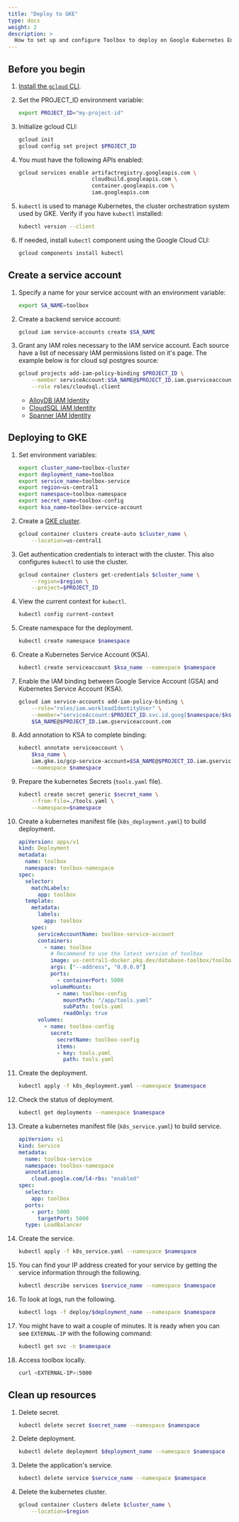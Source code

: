 ```yaml
---
title: "Deploy to GKE"
type: docs
weight: 2
description: >
  How to set up and configure Toolbox to deploy on Google Kubernetes Engine (GKE).
---
```



## Before you begin

1. [Install the `gcloud` CLI](https://cloud.google.com/sdk/docs/install).

1. Set the PROJECT_ID environment variable:

    ```bash
    export PROJECT_ID="my-project-id"
    ```

1. Initialize gcloud CLI:

    ```bash
    gcloud init
    gcloud config set project $PROJECT_ID
    ```

1. You must have the following APIs enabled:

    ```bash
    gcloud services enable artifactregistry.googleapis.com \
                           cloudbuild.googleapis.com \
                           container.googleapis.com \
                           iam.googleapis.com
    ```

1. `kubectl` is used to manage Kubernetes, the cluster orchestration system used
   by GKE. Verify if you have `kubectl` installed:

    ```bash
    kubectl version --client
    ```
   

1. If needed, install `kubectl` component using the Google Cloud CLI:

   ```bash
   gcloud components install kubectl
   ```

## Create a service account

1. Specify a name for your service account with an environment variable:

    ```bash
    export SA_NAME=toolbox
    ```

1. Create a backend service account:

    ```bash
    gcloud iam service-accounts create $SA_NAME
    ```

1.  Grant any IAM roles necessary to the IAM service account. Each source have a
    list of necessary IAM permissions listed on it's page. The example below is
    for cloud sql postgres source:

    ```bash
    gcloud projects add-iam-policy-binding $PROJECT_ID \
        --member serviceAccount:$SA_NAME@$PROJECT_ID.iam.gserviceaccount.com \
        --role roles/cloudsql.client
    ```

    - [AlloyDB IAM Identity](../resources/sources/alloydb-pg.md#iam-permissions)
    - [CloudSQL IAM Identity](../resources/sources/cloud-sql-pg.md#iam-permissions)
    - [Spanner IAM Identity](../resources/sources/spanner.md#iam-permissions)

## Deploying to GKE

1. Set environment variables:

    ```bash
    export cluster_name=toolbox-cluster
    export deployment_name=toolbox
    export service_name=toolbox-service
    export region=us-central1
    export namespace=toolbox-namespace
    export secret_name=toolbox-config
    export ksa_name=toolbox-service-account
    ```

1. Create a [GKE cluster](https://cloud.google.com/kubernetes-engine/docs/concepts/cluster-architecture).

    ```bash
    gcloud container clusters create-auto $cluster_name \
        --location=us-central1 
    ```

1. Get authentication credentials to interact with the cluster. This also
   configures `kubectl` to use the cluster.

    ```bash
    gcloud container clusters get-credentials $cluster_name \
        --region=$region \
        --project=$PROJECT_ID
    ```

1. View the current context for `kubectl`.

    ```bash
    kubectl config current-context
    ```

1. Create namespace for the deployment.

    ```bash
    kubectl create namespace $namespace
    ```

1. Create a Kubernetes Service Account (KSA).

    ```bash
    kubectl create serviceaccount $ksa_name --namespace $namespace
    ```

1. Enable the IAM binding between Google Service Account (GSA) and Kubernetes
   Service Account (KSA).

    ```bash
    gcloud iam service-accounts add-iam-policy-binding \
        --role="roles/iam.workloadIdentityUser" \
        --member="serviceAccount:$PROJECT_ID.svc.id.goog[$namespace/$ksa_name]" \
        $SA_NAME@$PROJECT_ID.iam.gserviceaccount.com
    ```

1. Add annotation to KSA to complete binding:

    ```bash
    kubectl annotate serviceaccount \
        $ksa_name \
        iam.gke.io/gcp-service-account=$SA_NAME@$PROJECT_ID.iam.gserviceaccount.com \
        --namespace $namespace
    ```

1. Prepare the kubernetes Secrets (`tools.yaml` file).

    ```bash
    kubectl create secret generic $secret_name \
        --from-file=./tools.yaml \
        --namespace=$namespace
    ```

1. Create a kubernetes manifest file (`k8s_deployment.yaml`) to build deployment.

    ```yaml
    apiVersion: apps/v1
    kind: Deployment
    metadata:
      name: toolbox
      namespace: toolbox-namespace
    spec:
      selector:
        matchLabels:
          app: toolbox
      template:
        metadata:
          labels:
            app: toolbox
        spec:
          serviceAccountName: toolbox-service-account
          containers:
            - name: toolbox
              # Recommend to use the latest version of toolbox
              image: us-central1-docker.pkg.dev/database-toolbox/toolbox/toolbox:0.0.5
              args: ["--address", "0.0.0.0"]
              ports:
                - containerPort: 5000
              volumeMounts:
                - name: toolbox-config
                  mountPath: "/app/tools.yaml"
                  subPath: tools.yaml
                  readOnly: true
          volumes:
            - name: toolbox-config
              secret:
                secretName: toolbox-config
                items:
                - key: tools.yaml
                  path: tools.yaml
    ```

1. Create the deployment.

    ```bash
    kubectl apply -f k8s_deployment.yaml --namespace $namespace
    ```

1. Check the status of deployment.

    ```bash
    kubectl get deployments --namespace $namespace
    ```

1. Create a kubernetes manifest file (`k8s_service.yaml`) to build service.

    ```yaml
    apiVersion: v1
    kind: Service
    metadata:
      name: toolbox-service
      namespace: toolbox-namespace
      annotations:
        cloud.google.com/l4-rbs: "enabled"
    spec:
      selector:
        app: toolbox
      ports:
        - port: 5000
          targetPort: 5000
      type: LoadBalancer
    ```

1. Create the service.

    ```bash
    kubectl apply -f k8s_service.yaml --namespace $namespace
    ```

1. You can find your IP address created for your service by getting the service
   information through the following.

   ```bash
   kubectl describe services $service_name --namespace $namespace
   ```

1. To look at logs, run the following.

    ```bash
    kubectl logs -f deploy/$deployment_name --namespace $namespace
    ```

1. You might have to wait a couple of minutes. It is ready when you can see
   `EXTERNAL-IP` with the following command:

    ```bash
    kubectl get svc -n $namespace
    ```

1. Access toolbox locally.

    ```bash
    curl <EXTERNAL-IP>:5000
    ```

## Clean up resources
1. Delete secret.

    ```bash
    kubectl delete secret $secret_name --namespace $namespace
    ```

1. Delete deployment.

    ```bash
    kubectl delete deployment $deployment_name --namespace $namespace
    ```

1. Delete the application's service.

    ```bash
    kubectl delete service $service_name --namespace $namespace
    ```

1. Delete the kubernetes cluster.

    ```bash
    gcloud container clusters delete $cluster_name \
        --location=$region
    ```